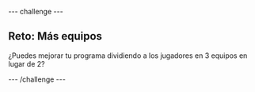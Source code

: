 --- challenge ---
## Reto: Más equipos
¿Puedes mejorar tu programa dividiendo a los jugadores en 3 equipos en lugar de 2?



--- /challenge ---